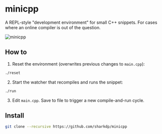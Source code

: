 # minicpp

A REPL-style "development environment" for small C++ snippets.
For cases where an online compiler is out of the question.

![minicpp](https://i.imgur.com/jQ0s8UF.png)

## How to

1. Reset the environment (overwrites previous changes to `main.cpp`):
``` bash
./reset
```

2. Start the watcher that recompiles and runs the snippet:
``` bash
./run
```

3. Edit `main.cpp`. Save to file to trigger a new compile-and-run cycle.

## Install

``` bash
git clone --recursive https://github.com/sharkdp/minicpp
```
